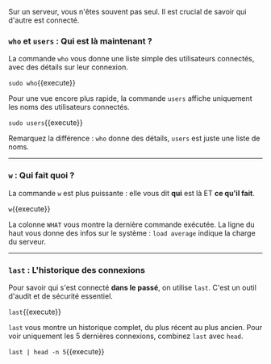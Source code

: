 Sur un serveur, vous n'êtes souvent pas seul. Il est crucial de savoir qui d'autre est connecté.

### `who` et `users` : Qui est là maintenant ?

La commande `who` vous donne une liste simple des utilisateurs connectés, avec des détails sur leur connexion.

`sudo who`{{execute}}

Pour une vue encore plus rapide, la commande `users` affiche uniquement les noms des utilisateurs connectés.

`sudo users`{{execute}}

Remarquez la différence : `who` donne des détails, `users` est juste une liste de noms.

---

### `w` : Qui fait quoi ?

La commande `w` est plus puissante : elle vous dit **qui** est là ET **ce qu'il fait**.

`w`{{execute}}

La colonne `WHAT` vous montre la dernière commande exécutée. La ligne du haut vous donne des infos sur le système : `load average` indique la charge du serveur.

---

### `last` : L'historique des connexions

Pour savoir qui s'est connecté **dans le passé**, on utilise `last`. C'est un outil d'audit et de sécurité essentiel.

`last`{{execute}}

`last` vous montre un historique complet, du plus récent au plus ancien. Pour voir uniquement les 5 dernières connexions, combinez `last` avec `head`.

`last | head -n 5`{{execute}}